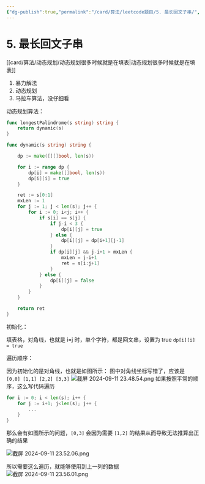 ```yaml
---
{"dg-publish":true,"permalink":"/card/算法/leetcode题目/5. 最长回文子串/","tags":["leetcode"],"noteIcon":"2","created":"2024-09-11T22:49:31+08:00","updated":"2024-09-12T10:27:44+08:00"}
---
```



# 5. 最长回文子串

[[card/算法/动态规划/动态规划很多时候就是在填表\|动态规划很多时候就是在填表]]

1. 暴力解法
2. 动态规划
3. 马拉车算法，没仔细看

动态规划算法：

```Go
func longestPalindrome(s string) string {
    return dynamic(s)    
}

func dynamic(s string) string {

    dp := make([][]bool, len(s))

    for i := range dp {
        dp[i] = make([]bool, len(s))
        dp[i][i] = true
    }

    ret := s[0:1]
    mxLen := 1
    for j := 1; j < len(s); j++ {
        for i := 0; i<j; i++ {
            if s[i] == s[j] {
                if j-i < 3 {
                    dp[i][j] = true
                } else {
                    dp[i][j] = dp[i+1][j-1]
                }
                if dp[i][j] && j-i+1 > mxLen {
                    mxLen = j-i+1
                    ret = s[i:j+1]
                }
            } else {
                dp[i][j] = false
            }
        }
    }

    return ret
}
```

初始化：

填表格，对角线，也就是 i=j 时，单个字符，都是回文串，设置为 true `dp[i][i] = true` 

遍历顺序：

因为初始化的是对角线，也就是如图所示：
图中对角线坐标写错了，应该是 `[0,0] [1,1] [2,2] [3,3]`
![截屏 2024-09-11 23.48.54.png](/img/user/attachs/%E6%88%AA%E5%B1%8F%202024-09-11%2023.48.54.png)
如果按照平常的顺序，这么写代码遍历
```Go
for i := 0; i < len(s); i++ {
	for j := i+1; j<len(s); j++ {
		...
	}
}
```

那么会有如图所示的问题，`[0,3]` 会因为需要 `[1,2]` 的结果从而导致无法推算出正确的结果

![截屏 2024-09-11 23.52.06.png](/img/user/attachs/%E6%88%AA%E5%B1%8F%202024-09-11%2023.52.06.png)


所以需要这么遍历，就能够使用到上一列的数据
![截屏 2024-09-11 23.56.01.png](/img/user/attachs/%E6%88%AA%E5%B1%8F%202024-09-11%2023.56.01.png)
